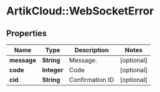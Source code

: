 # ArtikCloud::WebSocketError

## Properties
Name | Type | Description | Notes
------------ | ------------- | ------------- | -------------
**message** | **String** | Message. | [optional] 
**code** | **Integer** | Code | [optional] 
**cid** | **String** | Confirmation ID | [optional] 


